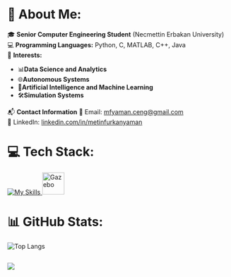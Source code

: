 # 💫 About Me:

🎓 **Senior Computer Engineering Student** (Necmettin Erbakan University)  
💻 **Programming Languages:** Python, C, MATLAB, C++, Java  
🧠 **Interests:**

- 📊**Data Science and Analytics**  
- 🌐**Autonomous Systems**
- 🤖**Artificial Intelligence and Machine Learning**  
- 🛠️**Simulation Systems**  
    


📬 **Contact Information**
📧 Email: mfyaman.ceng@gmail.com<br>🔗 LinkedIn: [linkedin.com/in/metinfurkanyaman](https://linkedin.com/in/metinfurkanyaman)

# 💻 Tech Stack:
<div>
  <a href="https://skillicons.dev">
    <img src="https://skillicons.dev/icons?i=python,cpp,matlab,c,java,mysql,qt,ubuntu,ros" alt="My Skills">  
    <img src="https://avatars.githubusercontent.com/u/1743799?s=200&v=4" width="50" alt="Gazebo" title="Gazebo"/>
    
    
  </a>
</div>


# 📊 GitHub Stats:
![Top Langs](https://github-readme-stats.vercel.app/api/top-langs/?username=MFurkanYaman&layout=donut&hide=php,css)

[![](https://visitcount.itsvg.in/api?id=MFurkanYaman&icon=8&color=1)](https://visitcount.itsvg.in)
---


